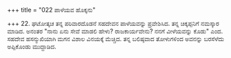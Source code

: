 +++
title = "022 ಪಾಳೆಯವ ಹೊಕ್ಕನು"

+++
22. ಘಟೋತ್ಕಚ ತನ್ನ ಪರಿವಾರದೊಡನೆ ಸಹದೇವನ ಪಾಳೆಯವನ್ನು ಪ್ರವೇಶಿಸಿದ. ತನ್ನ ಚಿಕ್ಕಪ್ಪನಿಗೆ ನಮಸ್ಕಾರ ಮಾಡಿದ. ಅನಂತರ "ನಾನು ಏನು ಸೇವೆ ಮಾಡಲಿ ಹೇಳು? ರಾಜಕಾರ್ಯವೇನು? ನನಗೆ ವೀಳೆಯವನ್ನು ಕೊಡು" ಎಂದ. ಸಹದೇವ ಹಸನ್ಮುಖಿಯಾಗಿ ಮಗನ ವಿಶಾಲ ವಿನಯಕ್ಕೆ ಮೆಚ್ಚಿದ. ತನ್ನ ಬಲಿಷ್ಠವಾದ ತೋಳುಗಳಿಂದ ಅವನನ್ನು ಬರಸೆಳೆದು ಅಪ್ಪಿಕೊಂಡು ಮುದ್ದಾಡಿದ.